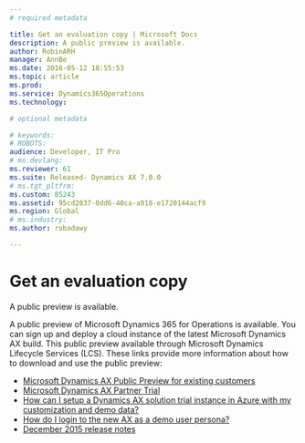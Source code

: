 ```yaml
---
# required metadata

title: Get an evaluation copy | Microsoft Docs
description: A public preview is available. 
author: RobinARH
manager: AnnBe
ms.date: 2016-05-12 18:55:53
ms.topic: article
ms.prod: 
ms.service: Dynamics365Operations
ms.technology: 

# optional metadata

# keywords: 
# ROBOTS: 
audience: Developer, IT Pro
# ms.devlang: 
ms.reviewer: 61
ms.suite: Released- Dynamics AX 7.0.0
# ms.tgt_pltfrm: 
ms.custom: 85243
ms.assetid: 95cd2837-0dd6-40ca-a918-e1720144acf9
ms.region: Global
# ms.industry: 
ms.author: robadawy

---
```


# Get an evaluation copy

A public preview is available. 

A public preview of Microsoft Dynamics 365 for Operations is available. You can sign up and deploy a cloud instance of the latest Microsoft Dynamics AX build. This public preview available through Microsoft Dynamics Lifecycle Services (LCS). These links provide more information about how to download and use the public preview:

-   [Microsoft Dynamics AX Public Preview for existing customers](https://mbs.microsoft.com/customersource/global/AX/news-events/news/Microsoft_Dynamics_AX_Public_Preview)
-   [Microsoft Dynamics AX Partner Trial](https://mbs.microsoft.com/partnersource/global/news-events/news/Microsoft_Dynamics_AX_Public_Preview)
-   [How can I setup a Dynamics AX solution trial instance in Azure with my customization and demo data?](https://blogs.msdn.microsoft.com/lcs/2016/03/03/how-can-i-setup-a-dynamics-ax-solution-trial-instance-in-azure-with-my-customization-and-demo-data/)
-   [How do I login to the new AX as a demo user persona?](https://blogs.msdn.microsoft.com/lcs/2016/03/17/how-do-i-login-to-the-new-ax-as-a-demo-user-persona/)
-   [December 2015 release notes](https://blogs.msdn.microsoft.com/lcs/2015/12/18/december-2015-release-notes/)


